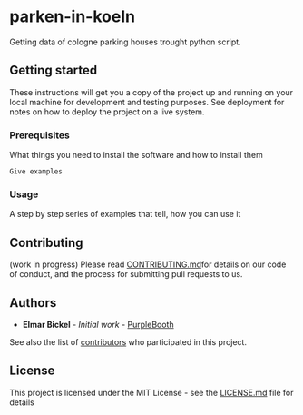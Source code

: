 # parken-in-koeln
Getting data of cologne parking houses trought python script.

## Getting started

These instructions will get you a copy of the project up and running on your local machine for development and testing purposes. See deployment for notes on how to deploy the project on a live system.

### Prerequisites

What things you need to install the software and how to install them

```
Give examples
```

### Usage

A step by step series of examples that tell, how you can use it

## Contributing
(work in progress)
Please read [CONTRIBUTING.md]()<!--(https://gist.github.com/PurpleBooth/b24679402957c63ec426) -->for details on our code of conduct, and the process for submitting pull requests to us.

## Authors

* **Elmar Bickel** - *Initial work* - [PurpleBooth](https://github.com/E3Lmo)

See also the list of [contributors](https://github.com/your/project/contributors) who participated in this project.

## License

This project is licensed under the MIT License - see the [LICENSE.md](LICENSE.md) file for details
